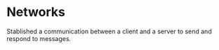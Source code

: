 # Networks
Stablished a communication between a client and a server to send and respond to messages.
